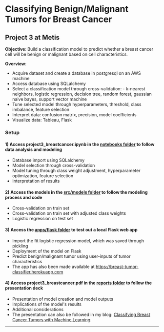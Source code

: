 # Classifying Benign/Malignant Tumors for Breast Cancer

## Project 3 at Metis

**Objective**: Build a classification model to predict whether a breast cancer cell will be benign or malignant based on cell characteristics.

**Overview**:

- Acquire dataset and create a database in postgresql on an AWS machine
- Access database using SQLalchemy
- Select a classification model through cross-validation: - k-nearest neighbors, logistic regression, decision tree, random forest, gaussian naive bayes, support vector machine
- Tune selected model through hyperparameters, threshold, class imbalance, feature selection
- Interpret data: confusion matrix, precision, model coefficients
- Visualize data: Tableau, Flask

### Setup

#### 1) Access project3_breastcancer.ipynb in the <a href="https://github.com/eunchanity/davids_repo/tree/master/projects/project3_breastcancer/notebooks" target="_blank">notebooks folder</a> to follow data analysis and modeling

- Database import using SQLalchemy
- Model selection through cross-validation
- Model tuning through class weight adjustment, hyperparameter optimization, feature selection
- Interpretation of results

#### 2) Access the models in the <a href="https://github.com/eunchanity/davids_repo/tree/master/projects/project3_breastcancer/src/models" target="_blank">src/models folder</a> to follow the modeling process and code

- Cross-validation on train set
- Cross-validation on train set with adjusted class weights
- Logistic regression on test set

#### 3) Access the <a href="https://github.com/eunchanity/davids_repo/tree/master/projects/project3_breastcancer/apps/flask" target="_blank">apps/flask folder</a> to test out a local Flask web app

- Import the fit logistic regression model, which was saved through pickling
- Deployment of the model on Flask
- Predict benign/malignant tumor using user-inputs of tumor characteristics
- The app has also been made available at <a href="https://breast-cancer-tumor-classifer.herokuapp.com/" target="_blank">https://breast-tumor-classifier.herokuapp.com</a>

#### 4) Access project3_breastcancer.pdf in the <a href="https://github.com/eunchanity/davids_repo/tree/master/projects/project3_breastcancer/reports" target="_blank">reports folder</a> to follow the presentation deck

- Presentation of model creation and model outputs
- Implications of the model's results
- Additional considerations
- The presentation can also be followed in my blog: <a href="https://eunchanity.github.io/breast-cancer/" target="_blank">Classifying Breast Cancer Tumors with Machine Learning</a><br/>

---
